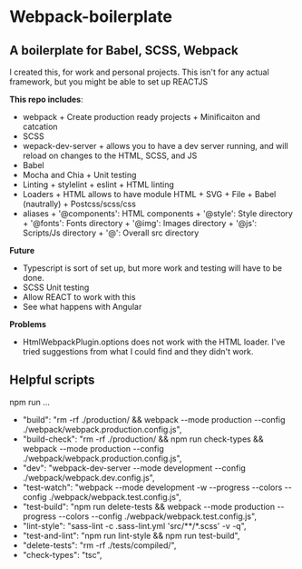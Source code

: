 # Webpack-boilerplate
## A boilerplate for Babel, SCSS, Webpack

I created this, for work and personal projects. This isn't for any actual framework, but you might be able to set up REACTJS

__This repo includes__: 
  -  webpack 
    +  Create production ready projects
    +  Minificaiton and catcation
  -  SCSS
  -  wepack-dev-server
    +  allows you to have a dev server running, and will reload on changes to the HTML, SCSS, and JS
  -  Babel
  -  Mocha and Chia
    +  Unit testing
  -  Linting
    +  stylelint
    +  eslint
    +  HTML linting
  -  Loaders
    +  HTML allows to have module HTML
    +  SVG
    +  File
    +  Babel (nautrally)
    +  Postcss/scss/css
  -  aliases
    +  '@components': HTML components
    +  '@style': Style directory
    +  '@fonts': Fonts directory
    +  '@img': Images directory
    +  '@js': Scripts/Js directory
    +  '@':  Overall src directory


__Future__
  -  Typescript is sort of set up, but more work and testing will have to be done.
  -  SCSS Unit testing
  -  Allow REACT to work with this
  -  See what happens with Angular


__Problems__
  -  HtmlWebpackPlugin.options does not work with the HTML loader. I've tried suggestions from what I could find and they didn't work.



## Helpful scripts
npm run ...

  -  "build":              "rm -rf ./production/ && webpack --mode production --config ./webpack/webpack.production.config.js",
  -  "build-check":        "rm -rf ./production/ && npm run check-types && webpack --mode production --config ./webpack/webpack.production.config.js",
  -  "dev":                "webpack-dev-server --mode development --config ./webpack/webpack.dev.config.js",
  -  "test-watch":         "webpack --mode development -w --progress --colors --config ./webpack/webpack.test.config.js",
  -  "test-build":         "npm run delete-tests && webpack  --mode production --progress --colors --config ./webpack/webpack.test.config.js",
  -  "lint-style":         "sass-lint -c .sass-lint.yml 'src/**/*.scss' -v -q",
  -  "test-and-lint":      "npm run lint-style && npm run test-build",
  -  "delete-tests":       "rm -rf ./tests/compiled/",
  -  "check-types":        "tsc",
